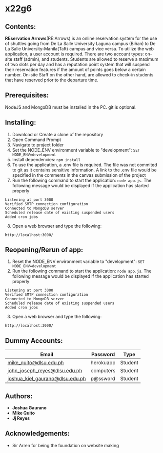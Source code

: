 # x22g6

## Contents:
**REservation Arrows**(RE:Arrows) is an online reservation system for the use of shuttles going from De La Salle University Laguna campus (Biñan) to De La Salle University-Manila(Taft) campus and vice versa. To utilize the web application, a user account is required.  There are two account types: on-site staff (admin), and students. Students are allowed to reserve a maximum of two slots per day and has a reputation point system that will suspend their reservation features if the amount of points goes below a certain number. On-site Staff on the other hand, are allowed to check-in students that have reserved prior to the departure time.

## Prerequisites: 
NodeJS and MongoDB must be installed in the PC. git is optional.

## Installing: 
1. Download or Create a clone of the repository
2. Open Command Prompt 
3. Navigate to project folder
4. Set the NODE_ENV environment variable to "development": `SET NODE_ENV=development`
5. Install dependencies: `npm install`
6. To use the application, a .env file is required.  The file was not commited to git as it contains sensitive information.  A link to the .env file would be specified in the comments in the canvas submission of the project
7. Run the following command to start the application: `node app.js`.  The following message would be displayed if the application has started properly
```
Listening at port 3000
Verified SMTP connection configuration
Connected to MongoDB server
Scheduled release date of existing suspended users
Added cron jobs
```
8. Open a web browser and type the following:
```
http://localhost:3000/
```

## Reopening/Rerun of app:
1. Reset the NODE_ENV environment variable to "development": `SET NODE_ENV=development`
2. Run the following command to start the application: `node app.js`.  The following message would be displayed if the application has started properly
```
Listening at port 3000
Verified SMTP connection configuration
Connected to MongoDB server
Scheduled release date of existing suspended users
Added cron jobs
```
3. Open a web browser and type the following:
```
http://localhost:3000/
```

## Dummy Accounts:
| Email                      | Password   | Type    |
|----------------------------|------------|---------|
| mike_quito@dlsu.edu.ph     | herokuapp | Student   |
| john_joseph_reyes@dlsu.edu.ph       | computers  | Student |
| joshua_kiel_gaurano@dlsu.edu.ph | p@ssword   | Student |

## Authors:
* **Joshua Gaurano** 
* **Mike Quito**
* **Jj Reyes**


## Acknowledgements:
* Sir Arren for being the foundation on website making
